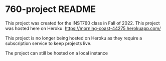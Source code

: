 # 760-project README

This project was created for the INST760 class in Fall of 2022. This project was hosted here on Heroku: https://morning-coast-44275.herokuapp.com/

This project is no longer being hosted on Heroku as they require a subscription service to keep projects live.

The project can still be hosted on a local instance
